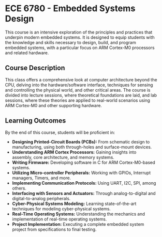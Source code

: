 # ECE 6780 - Embedded Systems Design

This course is an intensive exploration of the principles and practices that underpin modern embedded systems. It is designed to equip students with the knowledge and skills necessary to design, build, and program embedded systems, with a particular focus on ARM Cortex-M0 processors and related hardware.

## Course Description

This class offers a comprehensive look at computer architecture beyond the CPU, delving into the hardware/software interface, techniques for sensing and controlling the physical world, and other critical areas. The course is divided into lecture sessions, where theoretical foundations are laid, and lab sessions, where these theories are applied to real-world scenarios using ARM Cortex-M0 and other supporting hardware.

## Learning Outcomes

By the end of this course, students will be proficient in:

- **Designing Printed-Circuit Boards (PCBs):** From schematic design to manufacturing, using both through-holes and surface-mount devices.
- **Understanding ARM Cortex Processors:** Gaining insights into assembly, core architecture, and memory systems.
- **Writing Firmware:** Developing software in C for ARM Cortex-M0-based systems.
- **Utilizing Micro-controller Peripherals:** Working with GPIOs, Interrupt managers, Timers, and more.
- **Implementing Communication Protocols:** Using UART, I2C, SPI, among others.
- **Interfacing with Sensors and Actuators:** Through analog-to-digital and digital-to-analog peripherals.
- **Cyber-Physical Systems Modeling:** Learning state-of-the-art techniques for modeling cyber-physical systems.
- **Real-Time Operating Systems:** Understanding the mechanics and implementation of real-time operating systems.
- **Project Implementation:** Executing a complete embedded system project from specifications to final testing.
